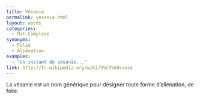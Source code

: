 ```yaml
---
title: Vésanie
permalink: vesanie.html
layout: words
categories:
  - Mot Complexe
synonyms:
  - Folie
  - Aliénation
examples:
  - "Un instant de vésanie..."
link: http://fr.wikipedia.org/wiki/V%C3%A9sanie
---
```


La vésanie est un nom générique pour désigner toute forme d’aliénation, de folie.
